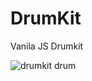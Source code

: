 # DrumKit
Vanila JS Drumkit

![drumkit](https://github.com/ShamilaMim/DrumKit/assets/58168466/78d60e34-0c25-4582-9a0a-f17d1d1b1440)
drum
